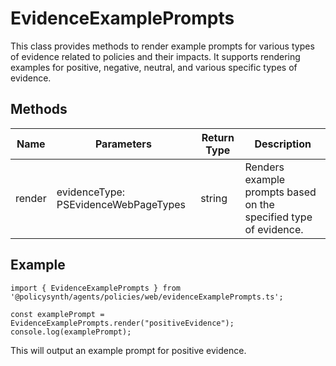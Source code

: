 # EvidenceExamplePrompts

This class provides methods to render example prompts for various types of evidence related to policies and their impacts. It supports rendering examples for positive, negative, neutral, and various specific types of evidence.

## Methods

| Name   | Parameters                        | Return Type | Description                                                                 |
|--------|-----------------------------------|-------------|-----------------------------------------------------------------------------|
| render | evidenceType: PSEvidenceWebPageTypes | string      | Renders example prompts based on the specified type of evidence.            |

## Example

```
import { EvidenceExamplePrompts } from '@policysynth/agents/policies/web/evidenceExamplePrompts.ts';

const examplePrompt = EvidenceExamplePrompts.render("positiveEvidence");
console.log(examplePrompt);
```

This will output an example prompt for positive evidence.